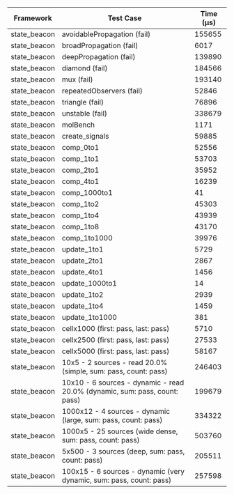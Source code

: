 | Framework | Test Case | Time (μs) |
| --- | --- | --- |
| state_beacon | avoidablePropagation (fail) | 155655 |
| state_beacon | broadPropagation (fail) | 6017 |
| state_beacon | deepPropagation (fail) | 139890 |
| state_beacon | diamond (fail) | 184566 |
| state_beacon | mux (fail) | 193140 |
| state_beacon | repeatedObservers (fail) | 52846 |
| state_beacon | triangle (fail) | 76896 |
| state_beacon | unstable (fail) | 338679 |
| state_beacon | molBench | 1171 |
| state_beacon | create_signals | 59885 |
| state_beacon | comp_0to1 | 52556 |
| state_beacon | comp_1to1 | 53703 |
| state_beacon | comp_2to1 | 35952 |
| state_beacon | comp_4to1 | 16239 |
| state_beacon | comp_1000to1 | 41 |
| state_beacon | comp_1to2 | 45303 |
| state_beacon | comp_1to4 | 43939 |
| state_beacon | comp_1to8 | 43170 |
| state_beacon | comp_1to1000 | 39976 |
| state_beacon | update_1to1 | 5729 |
| state_beacon | update_2to1 | 2867 |
| state_beacon | update_4to1 | 1456 |
| state_beacon | update_1000to1 | 14 |
| state_beacon | update_1to2 | 2939 |
| state_beacon | update_1to4 | 1459 |
| state_beacon | update_1to1000 | 381 |
| state_beacon | cellx1000 (first: pass, last: pass) | 5710 |
| state_beacon | cellx2500 (first: pass, last: pass) | 27533 |
| state_beacon | cellx5000 (first: pass, last: pass) | 58167 |
| state_beacon | 10x5 - 2 sources - read 20.0% (simple, sum: pass, count: pass) | 246403 |
| state_beacon | 10x10 - 6 sources - dynamic - read 20.0% (dynamic, sum: pass, count: pass) | 199679 |
| state_beacon | 1000x12 - 4 sources - dynamic (large, sum: pass, count: pass) | 334322 |
| state_beacon | 1000x5 - 25 sources (wide dense, sum: pass, count: pass) | 503760 |
| state_beacon | 5x500 - 3 sources (deep, sum: pass, count: pass) | 205511 |
| state_beacon | 100x15 - 6 sources - dynamic (very dynamic, sum: pass, count: pass) | 257598 |

